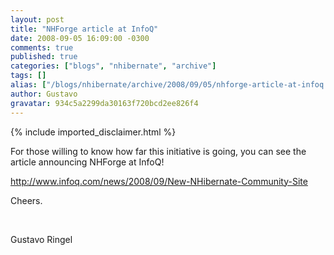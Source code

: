 ```yaml
---
layout: post
title: "NHForge article at InfoQ"
date: 2008-09-05 16:09:00 -0300
comments: true
published: true
categories: ["blogs", "nhibernate", "archive"]
tags: []
alias: ["/blogs/nhibernate/archive/2008/09/05/nhforge-article-at-infoq.aspx"]
author: Gustavo
gravatar: 934c5a2299da30163f720bcd2ee826f4
---
```

{% include imported_disclaimer.html %}
<p>For those willing to know how far this initiative is going, you can see the article announcing NHForge at InfoQ!</p>
<p><a href="http://www.infoq.com/news/2008/09/New-NHibernate-Community-Site" target="_blank">http://www.infoq.com/news/2008/09/New-NHibernate-Community-Site</a></p>
<p>Cheers.</p>
<p>&nbsp;</p>
<p>Gustavo Ringel</p>
